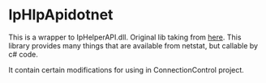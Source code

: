 IpHlpApidotnet
=================

This is a wrapper to IpHelperAPI.dll.
Original lib taking from [here](http://www.codeproject.com/Articles/14423/Getting-the-active-TCP-UDP-connections-using-the-G).
This library provides many things that are available from netstat, but callable by c# code.

It contain certain modifications for using in ConnectionControl project.

